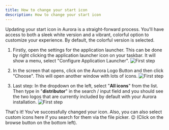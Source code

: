 ```yaml
---
title: How to change your start icon
description: How to change your start icon
---
```


Updating your start icon in Aurora is a straight-forward process. You'll have access to both a sleek white version and a vibrant, colorful option to customize your experience. By default, the colorful version is selected.

1. Firstly, open the settings for the application launcher. This can be done by right clicking the application launcher icon on your taskbar. It will show a menu, select "Configure Application Launcher".
   ![First step](/img/start-icon-change/screen-1.png)

2. In the screen that opens, click on the Aurora Logo Button and then click "Choose". This will open another window with lots of icons.
   ![First step](/img/start-icon-change/screen-2.png)

3. Last step: In the dropdown on the left, select "**All icons**" from the list. Then type in "**distributor**" in the search / input field and you should see the two logos that are currently included by default with your Aurora installation.
   ![First step](/img/start-icon-change/screen-3.png)

That's it! You've successfully changed your icon. Also, you can also select custom icons here if you search for them via the file picker. 😉 (Click on the browse button on the bottom left).
